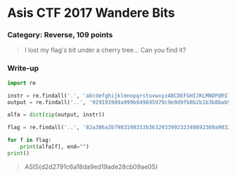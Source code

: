 # Asis CTF 2017 Wandere Bits
### Category: Reverse, 109 points

> I lost my flag's bit under a cherry tree... Can you find it?

### Write-up




```python
import re

instr = re.findall('.', 'abcdefghijklmnopqrstuvwxyzABCDEFGHIJKLMNOPQRSTUVWXYZ_!@$1234567890{} ')
output = re.findall('..', '929193989a999b949695979c9e9d9fb0b2b1b3b8bab9bbb4b6b5828183888a898b848685878c8e8d8fa0a2a1a3a8aaa9aba4a6a5af128018323133383a393b343630b7be10')

alfa = dict(zip(output, instr))

flag = re.findall('..', '82a386a3b7983198313b363293399232349892369a98323692989a313493913036929a303abe')

for f in flag:
    print(alfa[f], end="")
print()
```


> ASIS{d2d2791c6a18da9ed19ade28cb09ae05}
